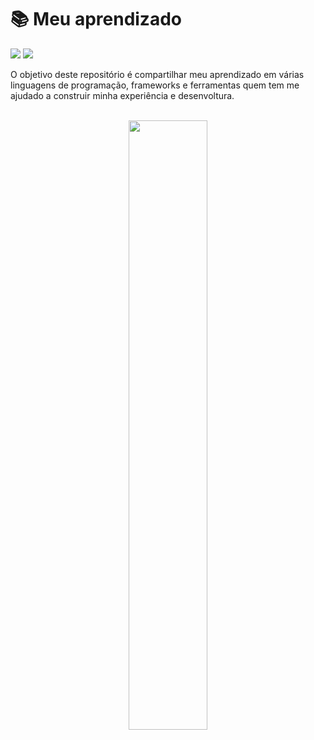 # :books: Meu aprendizado
<a href='http://www.gihub.com/thejappa89/' target='_new'><img src='https://img.shields.io/badge/Developed%20by-Jappa-red'></a>
<img src='https://img.shields.io/github/stars/thejappa89?style=flat'> 

O objetivo deste repositório é compartilhar meu aprendizado em várias linguagens de programação, frameworks e ferramentas quem tem me ajudado a construir minha experiência e desenvoltura.<br><br>

<p align='center'><img src='https://camo.githubusercontent.com/e408df6d87efd76aa1954efeb0ca147fa1643154b596d97b5c4f138603560c74/687474703a2f2f696d672e736869656c64732e696f2f7374617469632f76313f6c6162656c3d535441545553266d6573736167653d454d253230444553454e564f4c56494d454e544f26636f6c6f723d524544267374796c653d666f722d7468652d6261646765' width='50%'></p><br>

